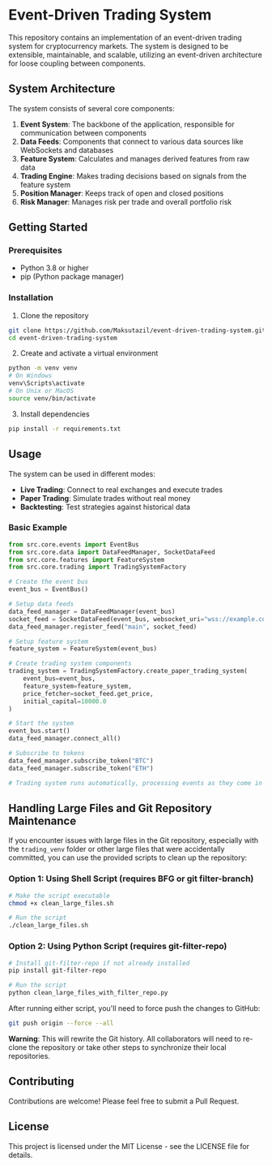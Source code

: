 # Event-Driven Trading System

This repository contains an implementation of an event-driven trading system for cryptocurrency markets. The system is designed to be extensible, maintainable, and scalable, utilizing an event-driven architecture for loose coupling between components.

## System Architecture

The system consists of several core components:

1. **Event System**: The backbone of the application, responsible for communication between components
2. **Data Feeds**: Components that connect to various data sources like WebSockets and databases
3. **Feature System**: Calculates and manages derived features from raw data
4. **Trading Engine**: Makes trading decisions based on signals from the feature system
5. **Position Manager**: Keeps track of open and closed positions
6. **Risk Manager**: Manages risk per trade and overall portfolio risk

## Getting Started

### Prerequisites

- Python 3.8 or higher
- pip (Python package manager)

### Installation

1. Clone the repository
```bash
git clone https://github.com/Maksutazil/event-driven-trading-system.git
cd event-driven-trading-system
```

2. Create and activate a virtual environment
```bash
python -m venv venv
# On Windows
venv\Scripts\activate
# On Unix or MacOS
source venv/bin/activate
```

3. Install dependencies
```bash
pip install -r requirements.txt
```

## Usage

The system can be used in different modes:

- **Live Trading**: Connect to real exchanges and execute trades
- **Paper Trading**: Simulate trades without real money
- **Backtesting**: Test strategies against historical data

### Basic Example

```python
from src.core.events import EventBus
from src.core.data import DataFeedManager, SocketDataFeed
from src.core.features import FeatureSystem
from src.core.trading import TradingSystemFactory

# Create the event bus
event_bus = EventBus()

# Setup data feeds
data_feed_manager = DataFeedManager(event_bus)
socket_feed = SocketDataFeed(event_bus, websocket_uri="wss://example.com/stream")
data_feed_manager.register_feed("main", socket_feed)

# Setup feature system
feature_system = FeatureSystem(event_bus)

# Create trading system components
trading_system = TradingSystemFactory.create_paper_trading_system(
    event_bus=event_bus,
    feature_system=feature_system,
    price_fetcher=socket_feed.get_price,
    initial_capital=10000.0
)

# Start the system
event_bus.start()
data_feed_manager.connect_all()

# Subscribe to tokens
data_feed_manager.subscribe_token("BTC")
data_feed_manager.subscribe_token("ETH")

# Trading system runs automatically, processing events as they come in
```

## Handling Large Files and Git Repository Maintenance

If you encounter issues with large files in the Git repository, especially with the `trading_venv` folder or other large files that were accidentally committed, you can use the provided scripts to clean up the repository:

### Option 1: Using Shell Script (requires BFG or git filter-branch)

```bash
# Make the script executable
chmod +x clean_large_files.sh

# Run the script
./clean_large_files.sh
```

### Option 2: Using Python Script (requires git-filter-repo)

```bash
# Install git-filter-repo if not already installed
pip install git-filter-repo

# Run the script
python clean_large_files_with_filter_repo.py
```

After running either script, you'll need to force push the changes to GitHub:

```bash
git push origin --force --all
```

**Warning**: This will rewrite the Git history. All collaborators will need to re-clone the repository or take other steps to synchronize their local repositories.

## Contributing

Contributions are welcome! Please feel free to submit a Pull Request.

## License

This project is licensed under the MIT License - see the LICENSE file for details.